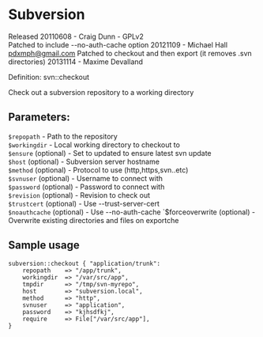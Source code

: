 # Subversion

Released 20110608 - Craig Dunn - GPLv2  
Patched to include --no-auth-cache option 20121109 - Michael Hall <pdxmph@gmail.com>
Patched to checkout and then export (it removes .svn directories) 20131114 - Maxime Devalland

Definition: svn::checkout

Check out a subversion repository to a working directory

## Parameters:
`$repopath` 			- Path to the repository  
`$workingdir`			- Local working directory to checkout to  
`$ensure` (optional)		- Set to updated to ensure latest svn update  
`$host` (optional)		- Subversion server hostname  
`$method` (optional)		- Protocol to use (http,https,svn..etc)  
`$svnuser` (optional) 	- Username to connect with  
`$password` (optional)	- Password to connect with  
`$revision` (optional)	- Revision to check out  
`$trustcert` (optional)	- Use --trust-server-cert  
`$noauthcache` (optional) - Use --no-auth-cache
`$forceoverwrite (optional)  - Overwrite existing directories and files on exportche


## Sample usage
	subversion::checkout { "application/trunk": 
		repopath	=> "/app/trunk",
		workingdir	=> "/var/src/app",
		tmpdir		=> "/tmp/svn-myrepo",
		host		=> "subversion.local",
		method		=> "http",
		svnuser		=> "application",
		password	=> "kjhsdfkj",
		require		=> File["/var/src/app"],
	}
	
